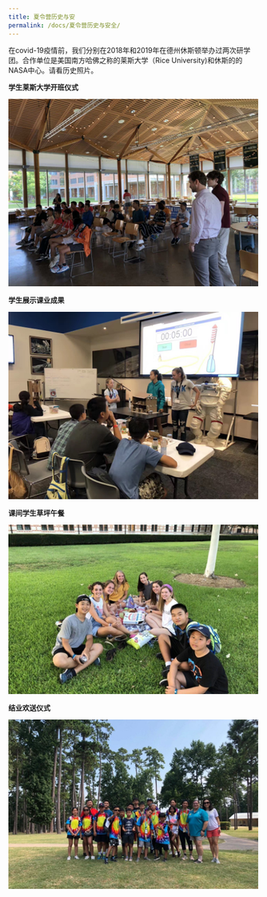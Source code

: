 ```yaml
---
title: 夏令营历史与安
permalink: /docs/夏令营历史与安全/
---
```


在covid-19疫情前，我们分别在2018年和2019年在德州休斯顿举办过两次研学团。合作单位是美国南方哈佛之称的莱斯大学（Rice University)和休斯的的NASA中心。请看历史照片。 

**学生莱斯大学开班仪式**

<img src="/img/历史2.jpg" width="500px" />

**学生展示课业成果**

<img src="/img/历史3.jpg" width="500px" />

**课间学生草坪午餐**

<img src="/img/历史1.jpg" width="500px" />

**结业欢送仪式**

<img src="/img/历史4.jpg" width="500px" />
